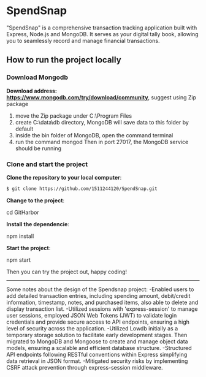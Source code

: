 # SpendSnap
"SpendSnap" is a comprehensive transaction tracking application built with Express, Node.js and MongoDB. It serves as your digital tally book, allowing you to seamlessly record and manage financial transactions.

## How to run the project locally
### Download Mongodb

**Download address: https://www.mongodb.com/try/download/community**, suggest using Zip package
1. move the Zip package under C:\Program Files
2. create C:\data\db directory, MongoDB will save data to this folder by default
3. inside the bin folder of MongoDB, open the command terminal
4. run the command mongod
Then in port 27017, the MongoDB service should be running 

### Clone and start the project
**Clone the repository to your local computer**:
``` bash
$ git clone https://github.com/1511244120/SpendSnap.git
```
**Change to the project**:

cd GitHarbor

**Install the dependencie**:

npm install

**Start the project**:

npm start

Then you can try the project out, happy coding!

---
Some notes about the design of the Spendsnap project:
-Enabled users to add detailed transaction entries, including spending amount, debit/credit information, timestamp, notes, and purchased items, also able to delete and display transaction list. 
-Utilized sessions with 'express-session' to manage user sessions, employed JSON Web Tokens (JWT) to validate login credentials and provide secure access to API endpoints, ensuring a high level of security across the application.
-Utilized Lowdb initially as a temporary storage solution to facilitate early development stages. Then migrated to MongoDB and Mongoose to create and manage object data models, ensuring a scalable and efficient database structure.
-Structured API endpoints following RESTful conventions within Express simplifying data retrieval in JSON format.
-Mitigated security risks by implementing CSRF attack prevention through express-session middleware.
